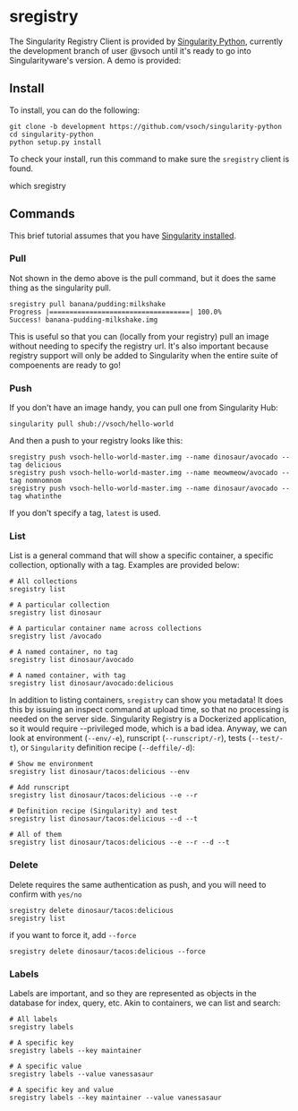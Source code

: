 # sregistry

The Singularity Registry Client is provided by [Singularity Python](https://github.com/vsoch/singularity-python), currently the development branch of user @vsoch until it's ready to go into Singularityware's version. A demo is provided:


<script src="assets/js/asciinema-player.js"></script>
<link rel="stylesheet" href="assets/css/asciinema-player.css"/>

<asciinema-player src="assets/asciicast/registry.json" poster="data:text/plain,Intro to sregistry client" title="Introduction to the Singularity Registry client" author="vsochat@stanford.edu" cols="80" rows="40" speed="2.0" theme="asciinema"></asciinema-player>



## Install
To install, you can do the following:

```
git clone -b development https://github.com/vsoch/singularity-python
cd singularity-python
python setup.py install
```

To check your install, run this command to make sure the `sregistry` client is found.

which sregistry


## Commands
This brief tutorial assumes that you have [Singularity installed](https://singularityware.github.io/install-linux).

### Pull
Not shown in the demo above is the pull command, but it does the same thing as the singularity pull.

```
sregistry pull banana/pudding:milkshake
Progress |===================================| 100.0% 
Success! banana-pudding-milkshake.img
```

This is useful so that you can (locally from your registry) pull an image without needing to specify the registry url. It's also important because registry support will only be added to Singularity when the entire suite of compoenents are ready to go!


### Push

If you don't have an image handy, you can pull one from Singularity Hub:

```
singularity pull shub://vsoch/hello-world
```

And then a push to your registry looks like this:

```
sregistry push vsoch-hello-world-master.img --name dinosaur/avocado --tag delicious
sregistry push vsoch-hello-world-master.img --name meowmeow/avocado --tag nomnomnom
sregistry push vsoch-hello-world-master.img --name dinosaur/avocado --tag whatinthe
```

If you don't specify a tag, `latest` is used.

### List

List is a general command that will show a specific container, a specific collection, optionally with a tag. Examples are provided below:

```
# All collections
sregistry list

# A particular collection
sregistry list dinosaur

# A particular container name across collections
sregistry list /avocado

# A named container, no tag
sregistry list dinosaur/avocado

# A named container, with tag
sregistry list dinosaur/avocado:delicious
```

In addition to listing containers, `sregistry` can show you metadata! It does this by issuing an inspect command at upload time, so that no processing is needed on the server side. Singularity Registry is a Dockerized application, so it would require --privileged mode, which is a bad idea. Anyway, we can look at environment (`--env/-e`), runscript (`--runscript/-r`), tests (`--test/-t`), or `Singularity` definition recipe (`--deffile/-d`):

```
# Show me environment
sregistry list dinosaur/tacos:delicious --env

# Add runscript
sregistry list dinosaur/tacos:delicious --e --r

# Definition recipe (Singularity) and test
sregistry list dinosaur/tacos:delicious --d --t

# All of them
sregistry list dinosaur/tacos:delicious --e --r --d --t
```

### Delete
Delete requires the same authentication as push, and you will need to confirm with `yes/no`

```
sregistry delete dinosaur/tacos:delicious
sregistry list
```

if you want to force it, add `--force`

```
sregistry delete dinosaur/tacos:delicious --force
```

### Labels
Labels are important, and so they are represented as objects in the database for index, query, etc. Akin to containers, we can list and search:

```
# All labels
sregistry labels

# A specific key
sregistry labels --key maintainer

# A specific value
sregistry labels --value vanessasaur

# A specific key and value
sregistry labels --key maintainer --value vanessasaur
```
